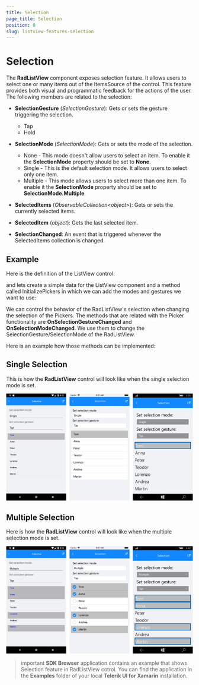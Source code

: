 ```yaml
---
title: Selection
page_title: Selection
position: 0
slug: listview-features-selection
---
```


# Selection

The **RadListView** component exposes selection feature. It allows users to select one or many items out of the ItemsSource of the control. This feature provides both visual and programmatic feedback for the actions of the user. The following members are related to the selection: 

- **SelectionGesture** (*SelectionGesture*): Gets or sets the gesture triggering the selection.
	- Tap
	- Hold
- **SelectionMode** (*SelectionMode*): Gets or sets the mode of the selection.
	- None - This mode doesn't allow users to select an item. To enable it the **SelectionMode** property should be set to **None**.
	- Single - This is the default selection mode. It allows users to select only one item.
	- Multiple - This mode allows users to select more than one item. To enable it the **SelectionMode** property should be set to **SelectionMode.Multiple**.
	
- **SelectedItems** (*ObservableCollection&lt;object&gt;*): Gets or sets the currently selected items.
- **SelectedItem** (*object*): Gets the last selected item.
- **SelectionChanged**: An event that is triggered whenever the SelectedItems collection is changed.


## Example

Here is the definition of the ListView control:

<snippet id='listview-features-selection-xaml'>

and lets create a simple data for the ListView component and a method called InitializePickers in which we can add the modes and gestures we want to use:
<snippet id='listview-features-selection-csharp'>


We can control the behavior of the RadListView's selection when changing the selection of the Pickers. The methods that are related with the Picker functionality are **OnSelectionGestureChanged** and **OnSelectionModeChanged**. We use them to change the SelectionGesture/SelectionMode of the RadListView.

Here is an example how those methods can be implemented:

<snippet id='listview-features-onselectionchanged-csharp'>

## Single Selection

This is how the **RadListView** control will look like when the single selection mode is set.

![SingleSelection](images/listview-features-selection-single.png "Single Selection")


## Multiple Selection

Here is how the **RadListView** control will look like when the multiple selection mode is set.

![MultipleSelection](images/listview-features-selection-multiple.png "Multiple Selection")

>important **SDK Browser** application contains an example that shows Selection feature in RadListView cotrol. You can find the application in the **Examples** folder of your local **Telerik UI for Xamarin** installation.



